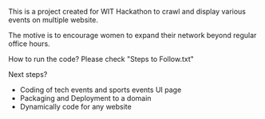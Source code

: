 This is a project created for WIT Hackathon to crawl and display various events on multiple website.

The motive is to encourage women to expand their network beyond regular office hours.

How to run the code? Please check "Steps to Follow.txt"

Next steps? 
- Coding of tech events and sports events UI page 
- Packaging and Deployment to a domain 
- Dynamically code for any website